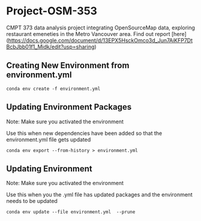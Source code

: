 # Project-OSM-353
CMPT 373 data analysis project integrating OpenSourceMap data, exploring restaurant emeneties in the Metro Vancouver area.
Find out report [here] (https://docs.google.com/document/d/13EPX5HsckOmco3d_Jun7AiKFP7DtBcbJbb01f1_Midk/edit?usp=sharing)

## Creating New Environment from environment.yml
```
conda env create -f environment.yml
```

## Updating Environment Packages
Note: Make sure you activated the environment

Use this when new dependencies have been added so that the environment.yml file gets updated
```
conda env export --from-history > environment.yml
```

## Updating Environment
Note: Make sure you activated the environment

Use this when you the .yml file has updated packages and the environment needs to be updated
```
conda env update --file environment.yml  --prune
```
